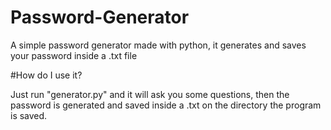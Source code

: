 # Password-Generator
A simple password generator made with python, it generates and saves your password inside a .txt file

#How do I use it?

Just run "generator.py" and it will ask you some questions, then the password is generated and saved inside a .txt on the directory the program is saved.

